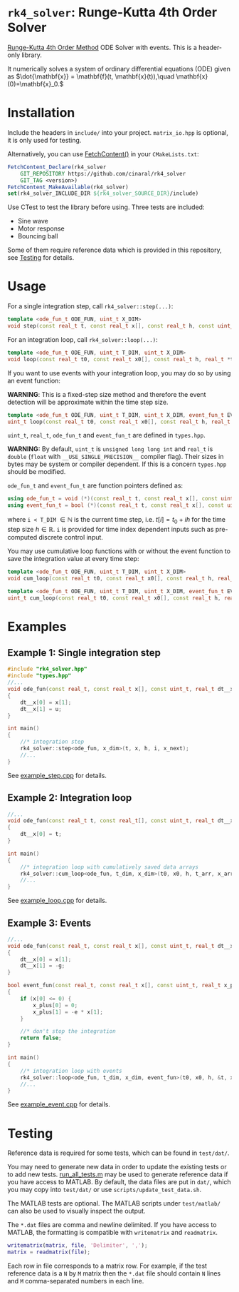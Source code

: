 # ```rk4_solver```: Runge-Kutta 4th Order Solver
[Runge-Kutta 4th Order Method](https://en.wikipedia.org/wiki/Runge%E2%80%93Kutta_methods) ODE Solver with events. This is a header-only library.

It numerically solves a system of ordinary differential equations (ODE) given as $\dot{\mathbf{x}} = \mathbf{f}(t, \mathbf{x}(t)),\quad \mathbf{x}(0)=\mathbf{x}_0.$


# Installation

Include the headers in ```include/``` into your project. ```matrix_io.hpp``` is optional, it is only used for testing. 

Alternatively, you can use [FetchContent()](https://cmake.org/cmake/help/latest/module/FetchContent.html) in your ```CMakeLists.txt```:
```CMake
FetchContent_Declare(rk4_solver                             
	GIT_REPOSITORY https://github.com/cinaral/rk4_solver
	GIT_TAG <version>)
FetchContent_MakeAvailable(rk4_solver)
set(rk4_solver_INCLUDE_DIR ${rk4_solver_SOURCE_DIR}/include)
```

Use CTest to test the library before using. Three tests are included:
- Sine wave
- Motor response 
- Bouncing ball
  
Some of them require reference data which is provided in this repository, see [Testing](#testing) for details.


# Usage

For a single integration step, call ```rk4_solver::step(...)```:
```Cpp
template <ode_fun_t ODE_FUN, uint_t X_DIM>
void step(const real_t t, const real_t x[], const real_t h, const uint_t i, real_t x_next[]);
```

For an integration loop, call ```rk4_solver::loop(...)```:
```Cpp
template <ode_fun_t ODE_FUN, uint_t T_DIM, uint_t X_DIM>
void loop(const real_t t0, const real_t x0[], const real_t h, real_t *t, real_t x[]);
```

If you want to use events with your integration loop, you may do so by using an event function:

**WARNING**: This is a fixed-step size method and therefore the event detection will be approximate within the time step size.
```Cpp
template <ode_fun_t ODE_FUN, uint_t T_DIM, uint_t X_DIM, event_fun_t EVENT_FUN>
uint_t loop(const real_t t0, const real_t x0[], const real_t h, real_t *t, real_t x[]);
```

```uint_t```, ```real_t```, ```ode_fun_t``` and ```event_fun_t``` are defined in ```types.hpp```.  

**WARNING:** By default, ```uint_t``` is ```unsigned long long int``` and ```real_t``` is ```double``` (```float``` with ```__USE_SINGLE_PRECISION__``` compiler flag). Their sizes in bytes may be system or compiler dependent. If this is a concern ```types.hpp``` should be modified. 

```ode_fun_t``` and ```event_fun_t``` are function pointers defined as:
```Cpp
using ode_fun_t = void (*)(const real_t t, const real_t x[], const uint_t i, real_t dt__x[]);
using event_fun_t = bool (*)(const real_t t, const real_t x[], const uint_t i, real_t x_plus[]);
```
where ```i < T_DIM``` $\in\mathbb{N}$ is the current time step, i.e. $t[i] = t_0 + i h$ for the time step size $h\in\mathbb{R}$. ```i``` is provided for time index dependent inputs such as pre-computed discrete control input.

You may use cumulative loop functions with or without the event function to save the integration value at every time step:
```Cpp
template <ode_fun_t ODE_FUN, uint_t T_DIM, uint_t X_DIM>
void cum_loop(const real_t t0, const real_t x0[], const real_t h, real_t t_arr[], real_t x_arr[]);

template <ode_fun_t ODE_FUN, uint_t T_DIM, uint_t X_DIM, event_fun_t EVENT_FUN>
uint_t cum_loop(const real_t t0, const real_t x0[], const real_t h, real_t t_arr[], real_t x_arr[]);
```


# Examples


## Example 1: Single integration step
```Cpp
#include "rk4_solver.hpp"
#include "types.hpp"
//...
void ode_fun(const real_t, const real_t x[], const uint_t, real_t dt__x[])
{
	dt__x[0] = x[1];
	dt__x[1] = u;
}

int main()
{
	//* integration step
	rk4_solver::step<ode_fun, x_dim>(t, x, h, i, x_next);
	//...
}
```
See [example_step.cpp](./examples/example_step.cpp) for details.


## Example 2: Integration loop
```Cpp
//...
void ode_fun(const real_t t, const real_t[], const uint_t, real_t dt__x[])
{
	dt__x[0] = t;
}

int main()
{
	//* integration loop with cumulatively saved data arrays
	rk4_solver::cum_loop<ode_fun, t_dim, x_dim>(t0, x0, h, t_arr, x_arr);
	//...
}
```
See [example_loop.cpp](./examples/example_loop.cpp) for details.


## Example 3: Events
```Cpp
//...
void ode_fun(const real_t, const real_t x[], const uint_t, real_t dt__x[])
{
	dt__x[0] = x[1];
	dt__x[1] = -g;
}

bool event_fun(const real_t, const real_t x[], const uint_t, real_t x_plus[])
{
	if (x[0] <= 0) {
		x_plus[0] = 0;
		x_plus[1] = -e * x[1];
	}

	//* don't stop the integration
	return false;
}

int main()
{
	//* integration loop with events
	rk4_solver::loop<ode_fun, t_dim, x_dim, event_fun>(t0, x0, h, &t, x);
	//...
}
```
See [example_event.cpp](./examples/example_event.cpp) for details.


# Testing
Reference data is required for some tests, which can be found in ```test/dat/```. 

You may need to generate new data in order to update the existing tests or to add new tests. [run_all_tests.m](./test/matlab/run_all_tests.m) may be used to generate reference data if you have access to MATLAB. By default, the data files are put in ```dat/```, which you may copy into ```test/dat/``` or use ```scripts/update_test_data.sh```.

 The MATLAB tests are optional. The MATLAB scripts under ```test/matlab/``` can also be used to visually inspect the output. 

The ```*.dat``` files are comma and newline delimited. If you have access to MATLAB, the formatting is compatible with ```writematrix``` and ```readmatrix```.
```MATLAB
writematrix(matrix, file, 'Delimiter', ',');  
matrix = readmatrix(file);  
```
 Each row in file corresponds to a matrix row. For example, if the test reference data is a ```N``` by ```M``` matrix then the ```*.dat``` file should contain ```N``` lines and ```M``` comma-separated numbers in each line.
